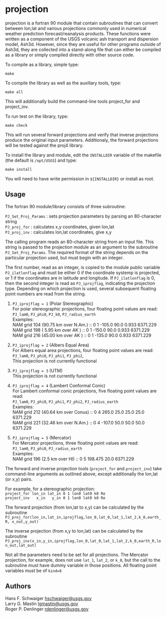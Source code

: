 projection
==========

projection is a fortran 90 module that contain subroutines that can convert
between lon,lat and various projections commonly used in numerical weather
prediction forecast/reanalysis products.
These functions were written as a component of the USGS volcanic ash
transport and dispersion model, Ash3d.  However, since they are useful for
other programs outside of Ash3d, they are collected into a stand-along file
that can either be compiled as a library or simply compiled directly with
other source code.

To compile as a library, simple type:

  `make`

To compile the library as well as the auxillary tools, type:

  `make all`

This will additionally build the command-line tools project\_for and project\_inv.

To run test on the library, type:

  `make check`

This will run several forward projections and verify that inverse projections
produce the original input parameters.  Additionaly, the forward projections
will be tested against the proj4 library.

To install the library and module, edit the `INSTALLDIR` variable of the makefile
(the default is `/opt/USGS`) and type:

  `make install`

You will need to have write permission in `${INSTALLDIR}` or install as root.


Usage
-----

The fortran 90 module/library consists of three subroutine:

 `PJ_Set_Proj_Params` : sets projection parameters by parsing an 80-character string  
 `PJ_proj_for`        : calculates x,y coordinates, given lon,lat  
 `PJ_proj_inv`        : calculates lon,lat coordinates, give x,y  

The calling program reads an 80-character string from an input file.  This
string is passed to the projection module as an argument to the subroutine
`PJ_Set_Proj_Params`.  The required format of the string depends on the particular
projection used, but must begin with an integer.

The first number, read as an integer, is copied to the module public variable
`PJ_ilatlonflag` and must be either 0 if the coordinate systemp is projected, or
1 if the coordinates are in latitude and longitude.  If `PJ_ilatlonflag` is 0,
then the second integer is read as `PJ_iprojflag`, indicating the projection type.
Depending on which projection is used, several subsequent floating point numbers
are read from the string.



1. `PJ_iprojflag = 1` (Polar Stereographic)  
For polar stereographic projections, four floating point values are read:  
`PJ_lam0`, `PJ_phi0`, `PJ_k0`, `PJ_radius_earth`  
   Examples:  
    NAM grid 104 (90.75 km over N.Am.) :: 0 1 -105.0 90.0 0.933 6371.229  
    NAM grid 198 ( 5.95 km over AK   ) :: 0 1 -150.0 90.0 0.933 6371.229  
    NAM grid 216 (45.00 km over AK   ) :: 0 1 -135.0 90.0 0.933 6371.229  

2. `PJ_iprojflag = 2` (Albers Equal Area)  
   For Albers equal area projections, four floating point values are read:  
        `PJ_lam0`, 
        `PJ_phi0`, 
        `PJ_phi1`, 
        `PJ_phi2`,  
   This projection is not currently functional

3. `PJ_iprojflag = 3` (UTM)  
   This projection is not currently functional

4. `PJ_iprojflag = 4` (Lambert Conformal Conic)  
   For Lambert conformal conic projections, five floating point values are read:  
        `PJ_lam0`, 
        `PJ_phi0`, 
        `PJ_phi1`,
        `PJ_phi2`, 
        `PJ_radius_earth`  
   Examples:  
    NAM grid 212 (40.64 km over Conus) :: 0 4 265.0 25.0 25.0 25.0 6371.229  
    NAM grid 221 (32.46 km over N.Am.) :: 0 4 -107.0 50.0 50.0 50.0 6371.229  

5. `PJ_iprojflag = 5` (Mercator)  
   For Mercator projections, three floating point values are read:  
        `PJ_lam0`, 
        `PJ_phi0`, 
        `PJ_radius_earth`  
   Examples:  
    NAM grid 196 (2.5 km over HI) :: 0 5 198.475 20.0 6371.229 

The forward and inverse projection tools (`project_for` and `project_inv`) take command-line
arguments as outlined above, except additionally the lon,lat (or x,y) pairs.

For example, for a stereographic projection:  
  `project_for lon_in lat_in 0 1 lon0 lat0 k0 Re`  
  `project_inv   x_in   y_in 0 1 lon0 lat0 k0 Re`  

The forward projection (from lon,lat to x,y) can be calculated by the subroutine  
  `PJ_proj_for(lon_in,lat_in,iprojflag,lon_0,lat_0,lat_1,lat_2,k_0,earth_R, x_out,y_out)`

The inverse projection (from x,y to lon,lat) can be calculated by the subroutine  
  `PJ_proj_inv(x_in,y_in,iprojflag,lon_0,lat_0,lat_1,lat_2,k_0,earth_R,lon_out,lat_out)`

Not all the parameters need to be set for all projections. The Mercator projection,
for example, does not use `lat_1`, `lat_2`, or `k_0`, but the call to the subroutine must
have dummy variable in those positions.  All floating point variables must be of `kind=8`


Authors
-------

Hans F. Schwaiger <hschwaiger@usgs.gov>  
Larry G. Mastin <lgmastin@usgs.gov>  
Roger P. Denlinger <rdenlinger@usgs.gov>  
